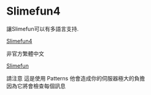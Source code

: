 # Slimefun4

讓Slimefun可以有多語言支持.

[Slimefun4](https://github.com/Slimefun/Slimefun4)

非官方繁體中文

[Slimefun](https://github.com/xMikux/Slimefun4)

請注意 這是使用 Patterns 他會造成你的伺服器極大的負擔<br>
因為它將會檢查每個訊息